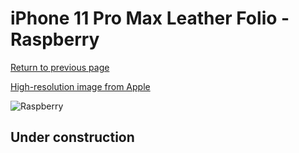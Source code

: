 # iPhone 11 Pro Max Leather Folio - Raspberry

[Return to previous page](/iphone_11)

[High-resolution image from Apple](https://store.storeimages.cdn-apple.com/8756/as-images.apple.com/is/MY1N2?wid=4500&hei=4500&fmt=png)

<div style="width: 512px"><img src="/almost_uncompressed/MY1N2.webp" alt="Raspberry"></div>

## Under construction
